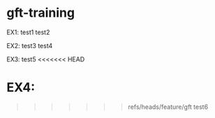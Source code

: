 # gft-training
EX1:
test1
test2

EX2:
test3
test4

EX3:
test5
<<<<<<< HEAD

EX4:
=======
>>>>>>> refs/heads/feature/gft
test6